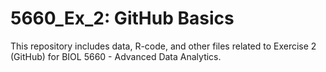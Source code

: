 # 5660_Ex_2: GitHub Basics
This repository includes data, R-code, and other files related to Exercise 2 (GitHub) for BIOL 5660 - Advanced Data Analytics. 
